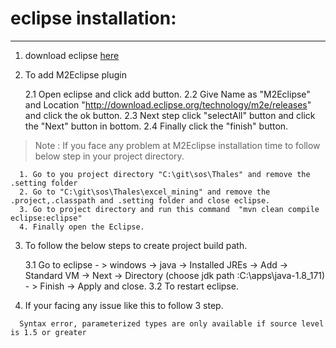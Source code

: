 # eclipse installation:
---

1. download eclipse [here](https://wiki.eclipse.org/Eclipse.ini)

2. To add M2Eclipse plugin 

   2.1 Open eclipse and click add button.
   2.2 Give Name as "M2Eclipse" and Location "http://download.eclipse.org/technology/m2e/releases" and click the ok button.
   2.3 Next step click "selectAll" button and click the "Next" button in bottom.
   2.4 Finally click the "finish" button.

  > Note : If you face any problem at M2Eclipse installation time to follow below step in your project directory. 

      1. Go to you project directory "C:\git\sos\Thales" and remove the .setting folder
      2. Go to "C:\git\sos\Thales\excel_mining" and remove the .project,.classpath and .setting folder and close eclipse.
      3. Go to project directory and run this command  "mvn clean compile eclipse:eclipse"
      4. Finally open the Eclipse.

3. To follow the below steps to create project build path.

   3.1 Go to eclipse - > windows -> java -> Installed JREs -> Add -> Standard VM -> Next -> Directory (choose jdk path :C:\apps\java-1.8_171) - > Finish -> Apply and close.
   3.2 To restart eclipse. 	

4. If your facing any issue like this to follow 3 step. 

```
  Syntax error, parameterized types are only available if source level is 1.5 or greater
```

	  